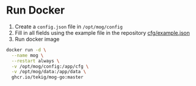 # Run Docker
1. Create a `config.json` file in `/opt/mog/config`
2. Fill in all fields using the example file in the repository [cfg/example.json](https://github.com/tekig/mog-go/blob/master/cfg/example.json)
3. Run docker image
```bash
docker run -d \
  --name mog \
  --restart always \
  -v /opt/mog/config:/app/cfg \
  -v /opt/mog/data:/app/data \
  ghcr.io/tekig/mog-go:master
```